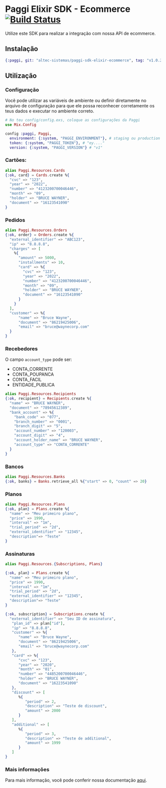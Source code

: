 # Paggi Elixir SDK - Ecommerce [![Build Status](https://drone.altec.ai/api/badges/altec-sistemas/paggi-sdk-elixir-ecommerce/status.svg)](https://drone.altec.ai/altec-sistemas/paggi-sdk-elixir-ecommerce)

Utilize este SDK para realizar a integração com nossa API de ecommerce.

## Instalação

```elixir
{:paggi, git: "altec-sistemas/paggi-sdk-elixir-ecommerce", tag: "v1.0.2"}
```

## Utilização

### Configuração

Você pode utilizar as variáveis de ambiente ou definir diretamente no arquivo de configuração
para que ele possa reconhecer corretamente os teus dados e executar no ambiente correto.

```elixir
# No teu config/config.exs, coloque as configurações da Paggi
use Mix.Config

config :paggi, Paggi,
  environment: {:system, "PAGGI_ENVIRONMENT"}, # staging ou production
  token: {:system, "PAGGI_TOKEN"}, # "ey...."
  version: {:system, "PAGGI_VERSION"} # "v1"
```

### Cartões:

```elixir
alias Paggi.Resources.Cards
{:ok, card} = Cards.create %{
  "cvc" => "123",
  "year" => "2022",
  "number" => "4123200700046446",
  "month" => "09",
  "holder" => "BRUCE WAYNER",
  "document" => "16123541090"
}
```

### Pedidos

```elixir
alias Paggi.Resources.Orders
{:ok, order} = Orders.create %{
  "external_identifier" => "ABC123",
  "ip" => "8.8.8.8",
  "charges" => [
    %{
      "amount" => 5000,
      "installments" => 10,
      "card" => %{
        "cvc" => "123",
        "year" => "2022",
        "number" => "4123200700046446",
        "month" => "09",
        "holder" => "BRUCE WAYNER",
        "document" => "16123541090"
      }
    }
  ],
  "customer" => %{
      "name" => "Bruce Wayne",
      "document" => "86219425006",
      "email" => "bruce@waynecorp.com"
  }
}
```

### Recebedores

O campo `account_type` pode ser:

- CONTA_CORRENTE
- CONTA_POUPANCA
- CONTA_FACIL
- ENTIDADE_PUBLICA


```elixir
alias Paggi.Resources.Recipients
{:ok, recipient} = Recipients.create %{
  "name" => "BRUCE WAYNER",
  "document" => "78945612389",
  "bank_account" => %{
    "bank_code" => "077",
    "branch_number" => "0001",
    "branch_digit" => "5",
    "account_number" => "120003",
    "account_digit" => "4",
    "account_holder_name" => "BRUCE WAYNER",
    "account_type" => "CONTA_CORRENTE"
  }
}
```

### Bancos

```elixir
alias Paggi.Resources.Banks
{:ok, banks} = Banks.retrieve_all %{"start" => 0, "count" => 20}
```

### Planos

```elixir
alias Paggi.Resources.Plans
{:ok, plan} = Plans.create %{
  "name" => "Meu primeiro plano",
  "price" => 1990,
  "interval" => "1m",
  "trial_period" => "2d",
  "external_identifier" => "12345",
  "description"=> "Teste"
}
```

### Assinaturas

```elixir
alias Paggi.Resources.{Subscriptions, Plans}

{:ok, plan} = Plans.create %{
  "name" => "Meu primeiro plano",
  "price" => 1990,
  "interval" => "1m",
  "trial_period" => "2d",
  "external_identifier" => "12345",
  "description"=> "Teste"
}

{:ok, subscription} = Subscriptions.create %{
  "external_identifier" => "Seu ID de assinatura",
   "plan_id" => plan["id"],
   "ip" => "8.8.8.8",
   "customer" => %{
      "name" => "Bruce Wayne",
      "document" => "86219425006",
      "email" => "bruce@waynecorp.com"
   },
   "card" => %{
      "cvc" => "123",
      "year" => "2020",
      "month" => "01",
      "number" => "4485200700046446",
      "holder" => "BRUCE WAYNER",
      "document" => "16223541090"
   },
   "discount" => [
      %{
         "period" => 2,
         "description" => "Teste de discount",
         "amount" => 2000
      }
   ],
   "additional" => [
      %{
         "period" => 3,
         "description" => "Teste de additional",
         "amount" => 1999
      }
   ]
}
```

### Mais informações

Para mais informação, você pode conferir nossa documentação [aqui](https://developers.paggi.com/).
